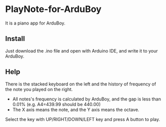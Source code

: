 # PlayNote-for-ArduBoy
It is a piano app for ArduBoy.

## Install
Just download the .ino file and open with Arduino IDE, and write it to your ArduBoy.

## Help
There is the stacked keyboard on the left and the history of frequency of the note you played on the right.
* All notes's frequency is calculated by ArduBoy, and the gap is less than 0.01% (e.g. A4=439.99 should be 440.00)
* The X axis means the note, and the Y axis means the octave.

Select the key with UP/RIGHT/DOWN/LEFT key and press A button to play.
